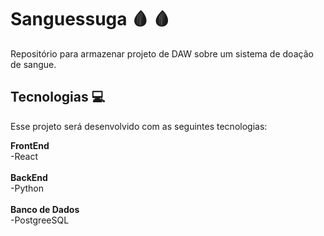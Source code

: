 # Sanguessuga 🩸 🩸
 Repositório para armazenar projeto de DAW sobre um sistema de doação de sangue.


## Tecnologias 💻

Esse projeto será desenvolvido com as seguintes tecnologias:

<b>FrontEnd</b> <br>
    -React<br><br>
<b>BackEnd</b><br>
    -Python<br><br>
<b>Banco de Dados</b><br>
    -PostgreeSQL
